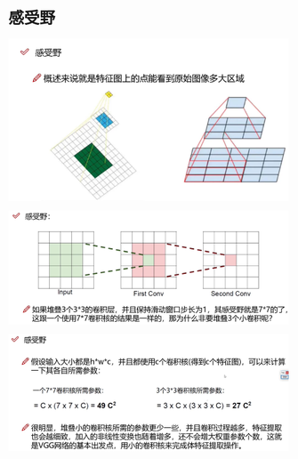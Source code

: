# 感受野

![image-20220317211142703](感受野/image-20220317211142703.png)

![image-20220317212050368](感受野/image-20220317212050368.png)

![image-20220317212108500](感受野/image-20220317212108500.png)

